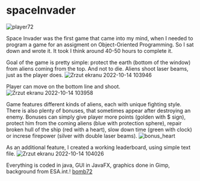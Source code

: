 # spaceInvader
![player72](https://user-images.githubusercontent.com/47035195/195801980-95ac676f-b43e-47f5-b9c5-788653ffb4d4.png)

Space Invader was the first game that came into my mind, when I needed to program a game for an assigment on Object-Oriented Programming. So I sat down and wrote it. It took I think around 40-50 hours to complete it. 

Goal of the game is pretty simple: protect the earth (bottom of the window) from aliens coming from the top. And not to die. Aliens shoot laser beams, just as the player does.
![Zrzut ekranu 2022-10-14 103946](https://user-images.githubusercontent.com/47035195/195804429-c3eb9d60-2dfd-46c0-af66-d0cc8c555608.png)

Player can move on the bottom line and shoot. 
![Zrzut ekranu 2022-10-14 103958](https://user-images.githubusercontent.com/47035195/195804494-752b7c89-b86b-4f22-b1a5-ea446044d699.png)

Game features different kinds of aliens, each with unique fighting style. There is also plenty of bonuses, that sometimes appear after destroying an enemy. Bonuses can simply give player more points (golden with $ sign), protect him from the coming aliens (blue with protection sphere), repair broken hull of the ship (red with a heart), slow down time (green with clock) or increse firepower (silver with double laser beams).
![bonus_heart](https://user-images.githubusercontent.com/47035195/195804538-36670456-4482-48a5-a96b-c474fb1b4683.png)

As an additional feature, I created a working leaderboard, using simple text file.
![Zrzut ekranu 2022-10-14 104026](https://user-images.githubusercontent.com/47035195/195804464-5cb8d982-3258-41b2-ac50-0fd1a2abc446.png)

Everything is coded in java, GUI in JavaFX, graphics done in Gimp, background from ESA.int.!
[bomb72](https://user-images.githubusercontent.com/47035195/195804558-f2bf109f-3b38-4a55-8451-51a92c56a06d.png)
